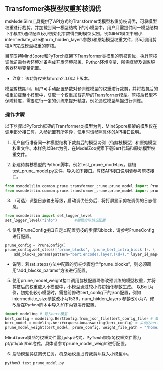 ## Transformer类模型权重剪枝调优

msModelSlim工具提供了API方式的Transformer类模型权重剪枝调优，可将模型权重进行裁剪，并加载到同一模型结构下的小模型中。用户只需提供同一模型结构下小模型(通过配置较小初始化参数得到的模型实例，例如Bert模型中缩小intermediate_size和num_hidden_layers参数)和原始模型权重文件，即可调用剪枝API完成模型权重的剪枝。

目前支持MindSpore和PyTorch框架下Transformer类模型的剪枝调优，执行剪枝调优前需参考环境准备完成开发环境部署、Python环境变量、所需框架及训练服务器环境变量配置。

- 注意：该功能仅支持torch2.0.0以上版本。

模型剪枝期间，用户可手动配置参数对预训练模型的权重进行裁剪，并将裁剪后的权重加载至小模型中，获取一个权重加载完毕的Transformer模型。剪枝后模型不保障精度，需要进行一定的训练来提升精度，例如通过模型蒸馏进行训练。

### 操作步骤 

以下步骤以PyTorch框架的Transformer类模型为例，MindSpore框架的模型仅在调用部分接口时，入参配置有所差异，使用时请参照具体的API接口说明。

1. 用户自行准备同一种模型结构下裁剪后的模型实例（待剪枝模型）和原始模型权重文件。本样例以Bert为例，在ModelZoo搜索下载Bert代码和原始模型权重文件。

2. 新建待剪枝模型的Python脚本，例如test_prune_model.py。编辑test_prune_model.py文件，导入如下接口。剪枝API接口说明请参考剪枝接口。
```python
from msmodelslim.common.prune.transformer_prune.prune_model import PruneConfig
from msmodelslim.common.prune.transformer_prune.prune_model import prune_model_weight
```

3. （可选）调整日志输出等级，启动调优任务后，将打屏显示剪枝调优的日志信息。
```python
from msmodelslim import set_logger_level
set_logger_level("info")        #根据实际情况配置
```

4. 使用PruneConfig接口自定义配置剪枝的步骤和block，请参考PruneConfig进行配置。
```python
prune_config = PruneConfig()
prune_config.set_steps(['prune_blocks', 'prune_bert_intra_block']). \
    add_blocks_params(pattern="bert.encoder.layer.(\d+).",layer_id_map={0: 0, 1: 2, 2: 4, 3: 6, 4: 8, 5: 10, 6: 11})
```
- 说明：若set_steps方法中配置的剪枝步骤包含“prune_blocks”，则必须调用“add_blocks_params”方法进行配置。

5. 使用prune_model_weight接口调用剪枝配置项修改预训练的模型权重，并将剪枝后的权重载入小模型中，小模型通过较小的初始化参数生成。
以Bert为例，初始化较小模型时，需提前修改bert_config下的json配置，例如intermediate_size参数改小为1536，num_hidden_layers 参数改小为7。修改后在Python脚本中导入如下内容进行配置。
```python
import modeling # 导入bert模型
bert_config = modeling.BertConfig.from_json_file(bert_config_file) # 载入bert配置，初始化较小的模型。
bert_model = modeling.BertForQuestionAnswering(bert_config) # 实例化bert模型
prune_model_weight(bert_model, prune_config, weight_file_path = "/home/xxx/xxx.pt")   #model根据实际情况配置待剪枝模型实例，weight_file_path根据实际情况配置原模型的权重文件
```
MindSpore模型的权重文件需为ckpt格式，PyTorch框架的权重文件需为pt/pth/pkl/bin格式，具体请参考prune_model_weight进行配置。

6. 启动模型剪枝调优任务，将原始权重进行裁剪并载入小模型中。
```python
python3 test_prune_model.py
```
